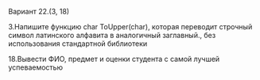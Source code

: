 Вариант 22.(3, 18)

3.Напишите функцию char ToUpper(char), которая переводит строчный символ латинского алфавита в аналогичный заглавный., без использования стандартной библиотеки

18.Вывести ФИО, предмет и оценки студента с самой лучшей успеваемостью